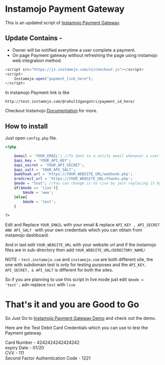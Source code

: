 # Instamojo Payment Gateway

This is an updated script of [Instamojo Payment Gateway](https://www.hackerrahul.com/2017/10/integrate-instamojo-payment-gateway-php-mysql/).

## Update Contains -
- Owner will be notified everytime a user complete a payment.
- On page Payment gateway without refreshing the page using instamojo web integration method.
```javascript
<script src="https://js.instamojo.com/v1/checkout.js"></script>
<script>
	Instamojo.open("payment_link_here"); 
</script>
```
In instamojo Payment link is like
```
http://test.instamojo.com/@rahul13gangotri/payment_id_here/
```
Checkout Instamojo [Documentation](https://docs.instamojo.com/docs/) for more.

## How to install

Just open ```config.php``` file.

```php
<?php

	$email = 'YOUR_EMAIL'; //To Sent to a notify email whenever a user complete a payment.
	$api_key = 'YOUR_API_KEY';
	$api_secret = 'YOUR_API_SECRET';
	$api_salt = 'YOUR_API_SALT';
	$webhook_url = 'https://YOUR_WEBSITE_URL/webhook.php';
	$redirect_url = 'https://YOUR_WEBSITE_URL/thanks.php';
	$mode = "test"; //You can change it to live by jest replacing it by 'live'
	if($mode == 'live'){
		$mode = 'www';
	}else{
		$mode = 'test';
	}
    
?>
```

Edit and Replace ```YOUR_EMAIL``` with your email & replace ```API_KEY , API_SECRET AND API_SALT ``` with your own credentials which you can obtain from instamojo dashboard.

And in last edit ```YOUR_WEBSITE_URL``` with your website url and if the instamojo files are in sub-directory then add ```YOUR_WEBSITE_URL/DIRECTORY_NAME/```

NOTE - ```test.instamojo.com``` and ```instamojo.com``` are both different site, the one with subdomain test is only for testing purposes and the ```API_KEY, API_SECRET, & API_SALT``` is different for both the sites.

So if you are planning to use this script in live mode just edit ```$mode = 'test';```  adn replace ```test``` with ```live```

# That's it and you are Good to Go

So Just Go to [Instamojo Payment Gateway Demo](http://demo.hackerrahul.com/instamojo/) and check out the demo.

Here are the Test Debit Card Credentials which you can use to test the Payment gateway.

Card Number - 4242424242424242 <br />
expiry Date - 01/20 <br />
CVV - 111 <br />
Second Factor Authentication Code - 1221

